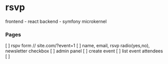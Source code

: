 # rsvp

frontend - react
backend - symfony microkernel 

### Pages

[ ] rspv form // site.com/?event=1
  [ ] name, email, rsvp radio(yes,no), newsletter checkbox
[ ] admin panel
  [ ] create event
  [ ] list event attendees
  [ ] 
  
